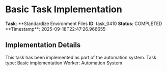 # Basic Task Implementation

**Task**: **Standardize Environment Files
**ID**: task_0410
**Status**: COMPLETED
**Timestamp\*\*: 2025-09-18T22:47:26.966655

## Implementation Details

This task has been implemented as part of the automation system.
Task type: Basic implementation
Worker: Automation System
